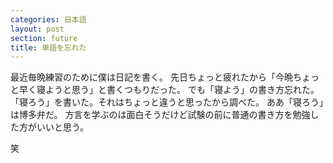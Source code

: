 ```yaml
---
categories: 日本語
layout: post
section: future
title: 単語を忘れた
---
```

最近毎晩練習のために僕は日記を書く。
先日ちょっと疲れたから「今晩ちょっと早く寝ようと思う」と書くつもりだった。
でも「寝よう」の書き方忘れた。
「寝ろう」を書いた。それはちょっと違うと思ったから調べた。
ああ「寝ろう」は博多弁だ。
方言を学ぶのは面白そうだけど試験の前に普通の書き方を勉強した方がいいと思う。

笑 